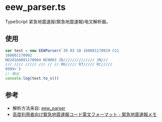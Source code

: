 # eew_parser.ts
TypeScript 紧急地震速报(緊急地震速報)电文解析器。

## 使用
```typescript
var test = new EEWParser(`39 03 10 160801170919 C11
160801170902
ND20160801170904 NCN003 JD////////////// JN///
/// //// ///// /// // // RK///// RT///// RC/////
9999=`)
// 输出
console.log(test.to_s()) 
```

## 参考
* 解析方法来自: [eew_parser](https://github.com/mmasaki/eew_parser)
* [高度利用者向け緊急地震速報コード電文フォーマット - 緊急地震速報メモ](http://eew.mizar.jp/excodeformat)